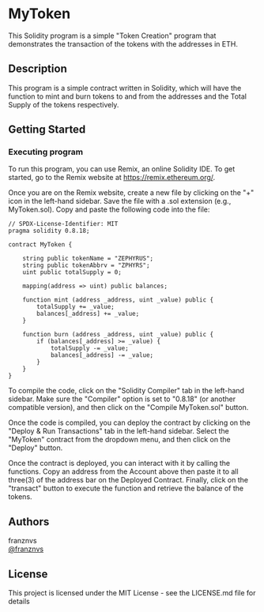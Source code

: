 # MyToken

This Solidity program is a simple "Token Creation" program that demonstrates the transaction of the tokens with the addresses in ETH.

## Description

This program is a simple contract written in Solidity, which will have the function to mint and burn tokens to and from the addresses and the Total Supply of the tokens respectively.

## Getting Started

### Executing program

To run this program, you can use Remix, an online Solidity IDE. To get started, go to the Remix website at https://remix.ethereum.org/.

Once you are on the Remix website, create a new file by clicking on the "+" icon in the left-hand sidebar. Save the file with a .sol extension (e.g., MyToken.sol). Copy and paste the following code into the file:

```solidity
// SPDX-License-Identifier: MIT
pragma solidity 0.8.18;

contract MyToken {

    string public tokenName = "ZEPHYRUS";
    string public tokenAbbrv = "ZPHYRS";
    uint public totalSupply = 0;

    mapping(address => uint) public balances;

    function mint (address _address, uint _value) public {
        totalSupply += _value;
        balances[_address] += _value; 
    }

    function burn (address _address, uint _value) public {
        if (balances[_address] >= _value) {
            totalSupply -= _value;
            balances[_address] -= _value;
        }
    }
}

```

To compile the code, click on the "Solidity Compiler" tab in the left-hand sidebar. Make sure the "Compiler" option is set to "0.8.18" (or another compatible version), and then click on the "Compile MyToken.sol" button.

Once the code is compiled, you can deploy the contract by clicking on the "Deploy & Run Transactions" tab in the left-hand sidebar. Select the "MyToken" contract from the dropdown menu, and then click on the "Deploy" button.

Once the contract is deployed, you can interact with it by calling the functions. Copy an address from the Account above then paste it to all three(3) of the address bar on the Deployed Contract. Finally, click on the "transact" button to execute the function and retrieve the balance of the tokens.

## Authors

franznvs  
[@franznvs](discordapp.com/users/franzvns)

## License

This project is licensed under the MIT License - see the LICENSE.md file for details
